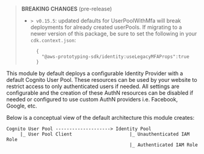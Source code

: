 > **BREAKING CHANGES** (pre-release)
> - `> v0.15.5`: updated defaults for UserPoolWithMfa will break deployments for already created userPools. If migrating to a newer version of this package, be sure to set the following in your `cdk.context.json`:
>
>  
>   ```
>     {
>       "@aws-prototyping-sdk/identity:useLegacyMFAProps":true
>     }
>   ```

This module by default deploys a configurable Identity Provider with a default Cognito User Pool. These resources can be used by your website to restrict access to only authenticated users if needed. All settings are configurable and the creation of these AuthN resources can be disabled if needed or configured to use custom AuthN providers i.e. Facebook, Google, etc.

Below is a conceptual view of the default architecture this module creates:

```
Cognito User Pool --------------------> Identity Pool
     |_ User Pool Client                     |_ Unauthenticated IAM Role
                                             |_ Authenticated IAM Role
```